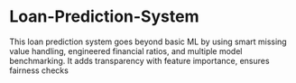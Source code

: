 # Loan-Prediction-System
This loan prediction system goes beyond basic ML by using smart missing value handling, engineered financial ratios, and multiple model benchmarking. It adds transparency with feature importance, ensures fairness checks
